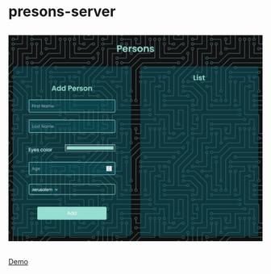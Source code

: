 ﻿# presons-server
 
##
![screenshot](https://github.com/saramazal/persons-server/blob/main/persons-server.png)

## 
 [Demo](https://persons-server-app.herokuapp.com/)
